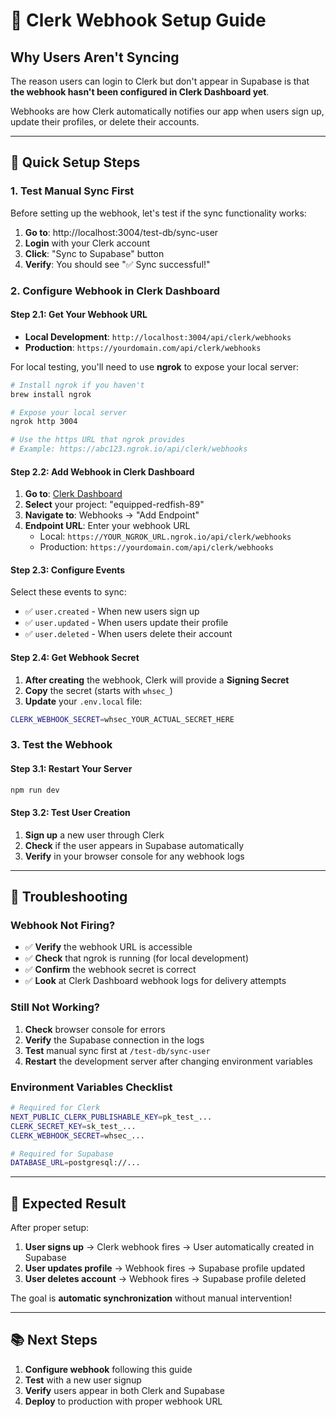 # 🔗 Clerk Webhook Setup Guide

## Why Users Aren't Syncing

The reason users can login to Clerk but don't appear in Supabase is that **the webhook hasn't been configured in Clerk Dashboard yet**. 

Webhooks are how Clerk automatically notifies our app when users sign up, update their profiles, or delete their accounts.

---

## 🚀 Quick Setup Steps

### 1. **Test Manual Sync First** 
Before setting up the webhook, let's test if the sync functionality works:

1. **Go to**: http://localhost:3004/test-db/sync-user
2. **Login** with your Clerk account 
3. **Click**: "Sync to Supabase" button
4. **Verify**: You should see "✅ Sync successful!"

### 2. **Configure Webhook in Clerk Dashboard**

#### Step 2.1: Get Your Webhook URL
- **Local Development**: `http://localhost:3004/api/clerk/webhooks`
- **Production**: `https://yourdomain.com/api/clerk/webhooks`

For local testing, you'll need to use **ngrok** to expose your local server:
```bash
# Install ngrok if you haven't
brew install ngrok

# Expose your local server
ngrok http 3004

# Use the https URL that ngrok provides
# Example: https://abc123.ngrok.io/api/clerk/webhooks
```

#### Step 2.2: Add Webhook in Clerk Dashboard

1. **Go to**: [Clerk Dashboard](https://dashboard.clerk.dev)
2. **Select** your project: "equipped-redfish-89"
3. **Navigate to**: Webhooks → "Add Endpoint"
4. **Endpoint URL**: Enter your webhook URL
   - Local: `https://YOUR_NGROK_URL.ngrok.io/api/clerk/webhooks`
   - Production: `https://yourdomain.com/api/clerk/webhooks`

#### Step 2.3: Configure Events
Select these events to sync:
- ✅ `user.created` - When new users sign up
- ✅ `user.updated` - When users update their profile
- ✅ `user.deleted` - When users delete their account

#### Step 2.4: Get Webhook Secret
1. **After creating** the webhook, Clerk will provide a **Signing Secret**
2. **Copy** the secret (starts with `whsec_`)
3. **Update** your `.env.local` file:

```bash
CLERK_WEBHOOK_SECRET=whsec_YOUR_ACTUAL_SECRET_HERE
```

### 3. **Test the Webhook**

#### Step 3.1: Restart Your Server
```bash
npm run dev
```

#### Step 3.2: Test User Creation
1. **Sign up** a new user through Clerk
2. **Check** if the user appears in Supabase automatically
3. **Verify** in your browser console for any webhook logs

---

## 🔧 Troubleshooting

### Webhook Not Firing?
- ✅ **Verify** the webhook URL is accessible
- ✅ **Check** that ngrok is running (for local development)
- ✅ **Confirm** the webhook secret is correct
- ✅ **Look** at Clerk Dashboard webhook logs for delivery attempts

### Still Not Working?
1. **Check** browser console for errors
2. **Verify** the Supabase connection in the logs
3. **Test** manual sync first at `/test-db/sync-user`
4. **Restart** the development server after changing environment variables

### Environment Variables Checklist
```bash
# Required for Clerk
NEXT_PUBLIC_CLERK_PUBLISHABLE_KEY=pk_test_...
CLERK_SECRET_KEY=sk_test_...
CLERK_WEBHOOK_SECRET=whsec_...

# Required for Supabase
DATABASE_URL=postgresql://...
```

---

## 🎯 Expected Result

After proper setup:
1. **User signs up** → Clerk webhook fires → User automatically created in Supabase
2. **User updates profile** → Webhook fires → Supabase profile updated
3. **User deletes account** → Webhook fires → Supabase profile deleted

The goal is **automatic synchronization** without manual intervention!

---

## 📚 Next Steps

1. **Configure webhook** following this guide
2. **Test** with a new user signup
3. **Verify** users appear in both Clerk and Supabase
4. **Deploy** to production with proper webhook URL 
